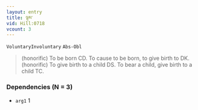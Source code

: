 ```yaml
---
layout: entry
title: ལྟམ་
vid: Hill:0718
vcount: 3
---
```

`VoluntaryInvoluntary` `Abs-Obl`
> (honorific) To be born CD\.
 To cause to be born, to give birth to DK\.
 (honorific) To give birth to a child DS\.
 To bear a child, give birth to a child TC\.

### Dependencies (N = 3)
* `arg1` 1
